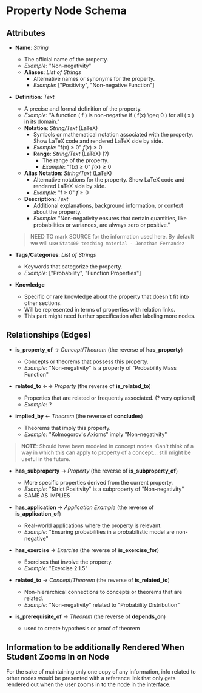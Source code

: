 # Property Node Schema

## Attributes

- **Name**: *String*
  - The official name of the property.
  - *Example*: "Non-negativity"
  - **Aliases**: *List of Strings*
    - Alternative names or synonyms for the property.
    - *Example*: ["Positivity", "Non-negative Function"]

- **Definition**: *Text*
  - A precise and formal definition of the property.
  - *Example*: "A function \( f \) is non-negative if \( f(x) \geq 0 \) for all \( x \) in its domain."
  - **Notation**: *String/Text* (LaTeX)
    - Symbols or mathematical notation associated with the property. Show LaTeX code and rendered LaTeX side by side.
    - *Example*: "f(x) ≥ 0" $f(x) \geq 0$
    - **Range**: *String/Text* (LaTeX) (?)
      - The range of the property.
      - *Example*: "f(x) ≥ 0" $f(x) \geq 0$
  - **Alias Notation**: *String/Text* (LaTeX)
    - Alternative notations for the property. Show LaTeX code and rendered LaTeX side by side.
    - *Example*: "f ≥ 0" $f \geq 0$
  - **Description**: *Text*
    - Additional explanations, background information, or context about the property.
    - *Example*: "Non-negativity ensures that certain quantities, like probabilities or variances, are always zero or positive."
  > NEED TO mark SOURCE for the information used here. By default we will use `Stat400 teaching material - Jonathan Fernandez`

- **Tags/Categories**: *List of Strings*
  - Keywords that categorize the property.
  - *Example*: ["Probability", "Function Properties"]

- **Knowledge**
  - Specific or rare knowledge about the property that doesn't fit into other sections.
  - Will be represented in terms of properties with relation links.
  - This part might need further specification after labeling more nodes.

## Relationships (Edges)

- **is_property_of** → *Concept*/*Theorem* (the reverse of **has_property**)
  - Concepts or theorems that possess this property.
  - *Example*: "Non-negativity" is a property of "Probability Mass Function"

- **related_to** ←→ *Property* (the reverse of **is_related_to**)
  - Properties that are related or frequently associated. (? very optional)
  - *Example*: ?

- **implied_by** ← *Theorem* (the reverse of **concludes**)
  - Theorems that imply this property.
  - *Example*: "Kolmogorov's Axioms" imply "Non-negativity"

<!-- - **is_prerequisite_of** → *Property* (the reverse of **depends_on**)
  - This property is part of prerequisites for understanding another property.
  - *Example*: "Probability" is part of prerequisites for understanding "Conditional Probability" -->
> **NOTE**: Should have been modeled in concept nodes. Can't think of a way in which this can apply to property of a concept... still might be useful in the future.

- **has_subproperty** → *Property* (the reverse of **is_subproperty_of**)
  - More specific properties derived from the current property.
  - *Example*: "Strict Positivity" is a subproperty of "Non-negativity"
  - SAME AS IMPLIES

- **has_application** → *Application Example* (the reverse of **is_application_of**)
  - Real-world applications where the property is relevant.
  - *Example*: "Ensuring probabilities in a probabilistic model are non-negative"

- **has_exercise** → *Exercise* (the reverse of **is_exercise_for**)
  - Exercises that involve the property.
  - *Example*: "Exercise 2.1.5"

- **related_to** → *Concept*/*Theorem* (the reverse of **is_related_to**)
  - Non-hierarchical connections to concepts or theorems that are related.
  - *Example*: "Non-negativity" related to "Probability Distribution"

- **is_prerequisite_of** → *Theorem* (the reverse of **depends_on**)
  - used to create hypothesis or proof of theorem

## Information to be additionally Rendered When Student Zooms In on Node

For the sake of maintaining only one copy of any information, info related to other nodes would be presented with a reference link that only gets rendered out when the user zooms in to the node in the interface.
